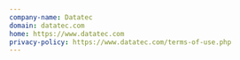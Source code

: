 ```yaml
---
company-name: Datatec
domain: datatec.com
home: https://www.datatec.com
privacy-policy: https://www.datatec.com/terms-of-use.php
---
```




